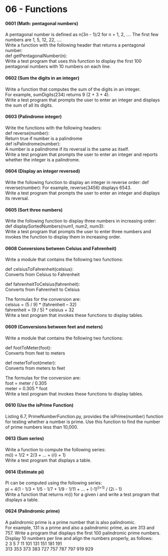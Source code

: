 # 06 - Functions
#### 0601 (Math: pentagonal numbers) 
A pentagonal number is defined as n(3n - 1)/2 for n = 1, 2, .... 
The first few numbers are 1, 5, 12, 22, ....   
Write a function with the following header that returns a pentagonal number:  
def getPentagonalNumber(n):  
Write a test program that uses this function to display the first 100 pentagonal
numbers with 10 numbers on each line.
#### 0602 (Sum the digits in an integer) 
Write a function that computes the sum of the digits in an integer.   
For example, sumDigits(234) returns 9 (2 + 3 + 4).  
Write a test program that prompts the user to enter an integer and displays the sum of all its digits.
#### 0603 (Palindrome integer) 
Write the functions with the following headers:  
def reverse(number):  
Return true if number is a palindrome  
def isPalindrome(number):  
A number is a palindrome if its reversal is the same as itself.   
Write a test program that prompts the user to enter an integer and reports whether the integer is a palindrome.
#### 0604 (Display an integer reversed) 
Write the following function to display an integer in reverse order:
def reverse(number):
For example, reverse(3456) displays 6543.  
Write a test program that prompts the user to enter an integer and displays its reversal.
#### 0605 (Sort three numbers) 
Write the following function to display three numbers in increasing order:
def displaySortedNumbers(num1, num2, num3):  
Write a test program that prompts the user to enter three numbers and invokes the
function to display them in increasing order.
#### 0608 Conversions between Celsius and Fahrenheit) 
Write a module that contains the following two functions:  

def celsiusToFahrenheit(celsius):  
Converts from Celsius to Fahrenheit  

def fahrenheitToCelsius(fahrenheit):  
Converts from Fahrenheit to Celsius  

The formulas for the conversion are:  
celsius = (5 / 9) * (fahrenheit – 32)  
fahrenheit = (9 / 5) * celsius + 32  
Write a test program that invokes these functions to display tables.
#### 0609 (Conversions between feet and meters) 
Write a module that contains the following two functions:

def footToMeter(foot):  
Converts from feet to meters

def meterToFoot(meter):  
Converts from meters to feet

The formulas for the conversion are:  
foot = meter / 0.305  
meter = 0.305 * foot  
Write a test program that invokes these functions to display tables.

#### 0610 (Use the isPrime Function) 
Listing 6.7, PrimeNumberFunction.py, provides the isPrime(number) function for testing whether a number is prime. Use this
function to find the number of prime numbers less than 10,000.

#### 0613 (Sum series) 
Write a function to compute the following series:  
m(i) = 1/2 + 2/3 + ... + i/(i + 1)  
Write a test program that displays a table.

#### 0614 (Estimate pi) 
Pi can be computed using the following series:  
pi = 4(1 - 1/3 + 1/5 - 1/7 + 1/9 - 1/11 + ... + (-1)<sup>(i+1)</sup> / (2i - 1)  
Write a function that returns m(i) for a given i and write a test program that displays a table.

#### 0624 (Palindromic prime) 
A palindromic prime is a prime number that is also palindromic.  
For example, 131 is a prime and also a palindromic prime, as are 313 and
757. Write a program that displays the first 100 palindromic prime numbers. Display
10 numbers per line and align the numbers properly, as follows:  
2 3 5 7 11 101 131 151 181 191  
313 353 373 383 727 757 787 797 919 929

####



















